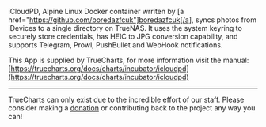 iCloudPD, Alpine Linux Docker container wrriten by [a href="https://github.com/boredazfcuk"]boredazfcuk[/a], syncs photos from iDevices to a single directory on TrueNAS. It uses the system keyring to securely store credentials, has HEIC to JPG conversion capability, and supports Telegram, Prowl, PushBullet and WebHook notifications.


This App is supplied by TrueCharts, for more information visit the manual: [https://truecharts.org/docs/charts/incubator/icloudpd](https://truecharts.org/docs/charts/incubator/icloudpd)

---

TrueCharts can only exist due to the incredible effort of our staff.
Please consider making a [donation](https://truecharts.org/docs/about/sponsor) or contributing back to the project any way you can!
